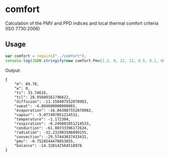 # comfort

Calculation of the PMV and PPD indices and local thermal comfort criteria (ISO 7730:2006)

## Usage

```javascript
var comfort = require("../comfort");
console.log(JSON.stringify(new comfort.Pmv(1.2, 0, 22, 22, 0.5, 0.1, 60), null, 4));
```

Output:

```
{
    "m": 69.78,
    "w": 0,
    "ts": 33.74616,
    "tcl": 28.95609161796622,
    "diffusion": -11.158407552070983,
    "sweat": -4.884600000000001,
    "evaporation": -16.043007552070982,
    "vapour": -5.077497051214532,
    "temperature": -1.172304,
    "respiration": -6.249801051214533,
    "conduction": -61.80733396172624,
    "radiation": -32.232903586899155,
    "convection": -29.57443037433431,
    "pmv": -0.7528544478053655,
    "balance": -14.320142564518978
}
```
